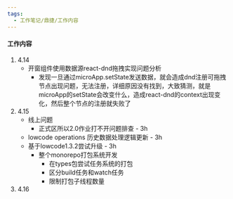```yaml
---
tags:
  - 工作笔记/鼎捷/工作内容
---
```

#### 工作内容
1. 4.14
	- 开窗组件使用数据源react-dnd拖拽实现问题分析
		- 发现一旦通过microApp.setState发送数据，就会造成dnd注册可拖拽节点出现问题，无法注册，详细原因没有找到，大致猜测，就是microApp的setState会改变什么，造成react-dnd的context出现变化，然后整个节点的注册就失败了
2. 4.15
	- 线上问题
		- 正式区所以2.0作业打不开问题排查 - 3h
	- lowcode operations 历史数据处理逻辑更新 - 3h
	- 基于lowcode1.3.2尝试升级 - 3h
		- 整个monorepo打包系统开发
			- 在types包尝试任务系统的打包
			- 区分build任务和watch任务
			- 限制打包子线程数量
3. 4.16